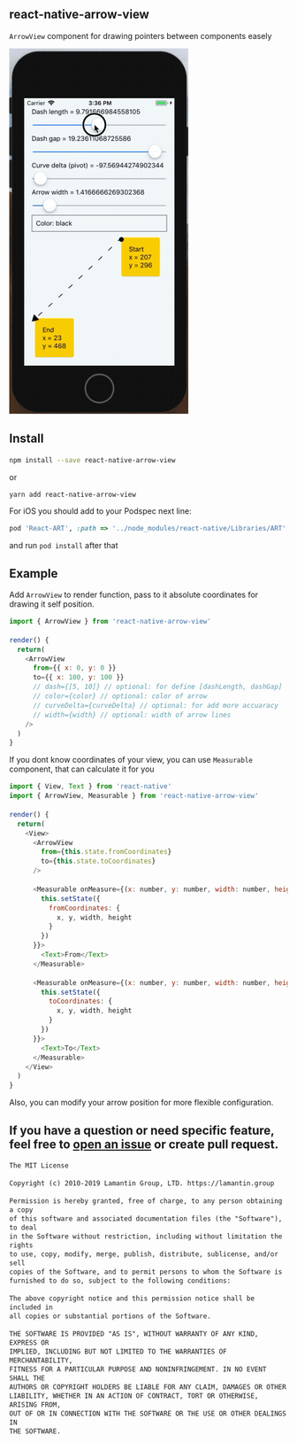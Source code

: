 react-native-arrow-view
-----------------------
`ArrowView` component for drawing pointers between components easely

![v1.gif](.github/v1.gif)

Install
-------
```bash
npm install --save react-native-arrow-view
```
or
```bash
yarn add react-native-arrow-view
```

For iOS you should add to your Podspec next line:
```ruby
pod 'React-ART', :path => '../node_modules/react-native/Libraries/ART'
```
and run `pod install` after that

Example
-------

Add `ArrowView` to render function, pass to it absolute coordinates for drawing it self position.
```js
import { ArrowView } from 'react-native-arrow-view'

render() {
  return(
    <ArrowView
      from={{ x: 0, y: 0 }}
      to={{ x: 100, y: 100 }}
      // dash={[5, 10]} // optional: for define [dashLength, dashGap] 
      // color={color} // optional: color of arrow
      // curveDelta={curveDelta} // optional: for add more accuaracy
      // width={width} // optional: width of arrow lines
    />
  )
}
```

If you dont know coordinates of your view, you can use `Measurable` component, that can calculate it for you
```js
import { View, Text } from 'react-native'
import { ArrowView, Measurable } from 'react-native-arrow-view'

render() {
  return(
    <View>
      <ArrowView
        from={this.state.fromCoordinates}
        to={this.state.toCoordinates}
      />

      <Measurable onMeasure={(x: number, y: number, width: number, height: number) => {
        this.setState({
          fromCoordinates: {
            x, y, width, height
          }
        })
      }}>
        <Text>From</Text>
      </Measurable>

      <Measurable onMeasure={(x: number, y: number, width: number, height: number) => {
        this.setState({
          toCoordinates: {
            x, y, width, height
          }
        })
      }}>
        <Text>To</Text>
      </Measurable>
    </View>
  )
}
```

Also, you can modify your arrow position for more flexible configuration.

If you have a question or need specific feature, feel free to [open an issue](https://github.com/lamantin-group/react-native-arrow-view/issues/new) or create pull request.
---

```
The MIT License

Copyright (c) 2010-2019 Lamantin Group, LTD. https://lamantin.group

Permission is hereby granted, free of charge, to any person obtaining a copy
of this software and associated documentation files (the "Software"), to deal
in the Software without restriction, including without limitation the rights
to use, copy, modify, merge, publish, distribute, sublicense, and/or sell
copies of the Software, and to permit persons to whom the Software is
furnished to do so, subject to the following conditions:

The above copyright notice and this permission notice shall be included in
all copies or substantial portions of the Software.

THE SOFTWARE IS PROVIDED "AS IS", WITHOUT WARRANTY OF ANY KIND, EXPRESS OR
IMPLIED, INCLUDING BUT NOT LIMITED TO THE WARRANTIES OF MERCHANTABILITY,
FITNESS FOR A PARTICULAR PURPOSE AND NONINFRINGEMENT. IN NO EVENT SHALL THE
AUTHORS OR COPYRIGHT HOLDERS BE LIABLE FOR ANY CLAIM, DAMAGES OR OTHER
LIABILITY, WHETHER IN AN ACTION OF CONTRACT, TORT OR OTHERWISE, ARISING FROM,
OUT OF OR IN CONNECTION WITH THE SOFTWARE OR THE USE OR OTHER DEALINGS IN
THE SOFTWARE.
```